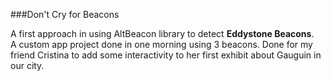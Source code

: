 ###Don't Cry for Beacons

A first approach in using AltBeacon library to detect **Eddystone Beacons**.
<br/>A custom app project done in one morning using 3 beacons. Done for my friend Cristina to add some interactivity to her first exhibit about Gauguin in our city.